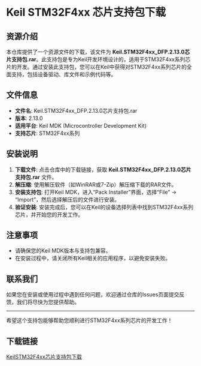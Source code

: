 # Keil STM32F4xx 芯片支持包下载

## 资源介绍

本仓库提供了一个资源文件的下载，该文件为 **Keil.STM32F4xx_DFP.2.13.0芯片支持包.rar**。此支持包是专为Keil开发环境设计的，适用于STM32F4xx系列芯片的开发。通过安装此支持包，您可以在Keil中获得对STM32F4xx系列芯片的全面支持，包括设备驱动、库文件和示例代码等。

## 文件信息

- **文件名**: Keil.STM32F4xx_DFP.2.13.0芯片支持包.rar
- **版本**: 2.13.0
- **适用平台**: Keil MDK (Microcontroller Development Kit)
- **支持芯片**: STM32F4xx系列

## 安装说明

1. **下载文件**: 点击仓库中的下载链接，获取 **Keil.STM32F4xx_DFP.2.13.0芯片支持包.rar** 文件。
2. **解压缩**: 使用解压软件（如WinRAR或7-Zip）解压缩下载的RAR文件。
3. **安装支持包**: 打开Keil MDK，进入“Pack Installer”界面，选择“File” -> “Import”，然后选择解压后的文件进行安装。
4. **验证安装**: 安装完成后，您可以在Keil的设备选择列表中找到STM32F4xx系列芯片，并开始您的开发工作。

## 注意事项

- 请确保您的Keil MDK版本与支持包兼容。
- 在安装过程中，请关闭所有Keil相关的应用程序，以避免安装失败。

## 联系我们

如果您在安装或使用过程中遇到任何问题，欢迎通过仓库的Issues页面提交反馈，我们将尽快为您提供帮助。

---

希望这个支持包能够帮助您顺利进行STM32F4xx系列芯片的开发工作！

## 下载链接

[KeilSTM32F4xx芯片支持包下载](https://pan.quark.cn/s/ccbfc9f50839)